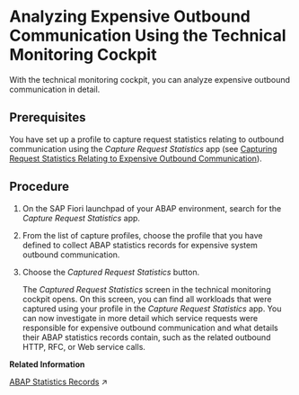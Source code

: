 <!-- loiobfe3098930cc4c8c8bac69422c082b84 -->

# Analyzing Expensive Outbound Communication Using the Technical Monitoring Cockpit

With the technical monitoring cockpit, you can analyze expensive outbound communication in detail.



<a name="loiobfe3098930cc4c8c8bac69422c082b84__prereq_kn1_sml_cvb"/>

## Prerequisites

You have set up a profile to capture request statistics relating to outbound communication using the *Capture Request Statistics* app \(see [Capturing Request Statistics Relating to Expensive Outbound Communication](capturing-request-statistics-relating-to-expensive-outbound-communication-f33b3d2.md)\).



## Procedure

1.  On the SAP Fiori launchpad of your ABAP environment, search for the *Capture Request Statistics* app.

2.  From the list of capture profiles, choose the profile that you have defined to collect ABAP statistics records for expensive system outbound communication.

3.  Choose the *Captured Request Statistics* button.

    The *Captured Request Statistics* screen in the technical monitoring cockpit opens. On this screen, you can find all workloads that were captured using your profile in the *Capture Request Statistics* app. You can now investigate in more detail which service requests were responsible for expensive outbound communication and what details their ABAP statistics records contain, such as the related outbound HTTP, RFC, or Web service calls.


**Related Information**  


[ABAP Statistics Records](https://help.sap.com/viewer/b273a660af4e4948a49a316ea2438f24/Cloud/en-US/583c0987c19b49d190e14aa909adb5b1.html "With an ABAP statistics record, you can get information about a request such as the response time, the request entry name, and so on.") :arrow_upper_right:


